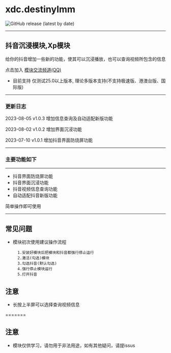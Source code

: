 
# xdc.destinyImm
<img alt="GitHub release (latest by date)" src="https://img.shields.io/github/v/release/Xposed-Modules-Repo/xdc.destinyImm">

---

## 抖音沉浸模块,Xp模块

给你的抖音增加一些新的功能，使其可以沉浸播放，也可以查询视频所包含的信息

点击加入 [模块交流频道(QQ)](https://pd.qq.com/s/gacaf5jwq)

* 目前支持 仅测试25.0以上版本, 理论多版本支持(不支持极速版、港澳台版、国际版)

---

### 更新日志
2023-08-05  v1.0.3 增加信息查询及自动适配新版功能

2023-08-02  v1.0.2 增加界面沉浸功能

2023-07-10  v1.0.1 增加抖音界面防烧屏功能

---

### 主要功能如下

---

* 抖音界面防烧屏功能
* 抖音界面沉浸功能
* 抖音视频信息查询功能
* 自动适配抖音新版功能

简单操作即可使用

---

## 常见问题

* 模块初次使用建议操作流程

        1.安装好模块后把模块和抖音都强行停止运行
        2.激活(勾选)模块
        3.勾选抖音(默认勾选)
        4.强行停止模块运行
        5.打开抖音

## 注意

* 长按上半屏可以选择查询视频信息

=======

## 注意

* 模块仅供学习，请勿用于非法用途，如有其他疑问，请提issus
